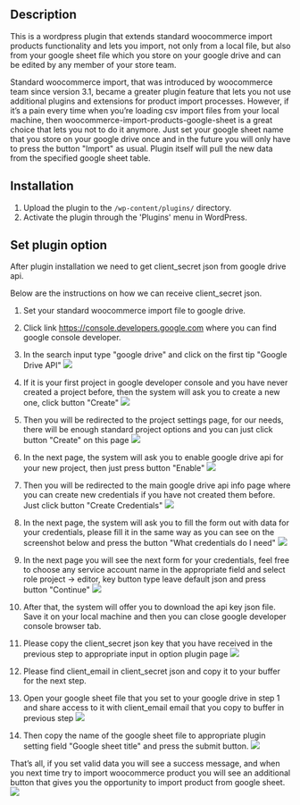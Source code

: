 ## Description

This is a wordpress plugin that extends standard woocommerce import products functionality and lets you import, not only from a local file, but also from your google sheet file which you store on your google drive and can be edited by any member of your store team.

Standard woocommerce import, that was introduced by woocommerce team since version 3.1, became a greater plugin feature that lets you not use additional plugins and extensions for product import processes. However, if it’s a pain every time when you’re loading csv import files from your local machine, then woocommerce-import-products-google-sheet is a great choice that lets you not to do it anymore. Just set your google sheet name that you store on your google drive once and in the future you will only have to press the button "Import" as usual. Plugin itself will pull the new data from the specified google sheet table.

## Installation
1. Upload the plugin to the `/wp-content/plugins/` directory.
2. Activate the plugin through the 'Plugins' menu in WordPress.

## Set plugin option

After plugin installation we need to get client_secret json from google drive api.

Below are the instructions on how we can receive client_secret json.

1. Set your standard woocommerce import file to google drive.

2. Click link https://console.developers.google.com where you can find google console developer.

3. In the search input type "google drive" and click on the first tip "Google Drive API" ![](assets/images/readme_1.png)

4. If it is your first project in google developer console and you have never created a project before, then the system will ask you to create a new one, click button "Create" ![](assets/images/readme_2.png)

5. Then you will be redirected to the project settings page, for our needs, there will be enough standard project options and you can just click button "Create" on this page ![](assets/images/readme_3.png)

6. In the next page, the system will ask you to enable google drive api for your new project, then just press button "Enable" ![](assets/images/readme_4.png)

7. Then you will be redirected to the main google drive api info page where you can create new credentials if you have not created them before.  Just click button "Create Сredentials" ![](assets/images/readme_5.png)

8. In the next page, the system  will ask you to fill the form out with data for your credentials, please fill it in the same way as you can see on the screenshot below and press the button "What credentials do I need" ![](assets/images/readme_6.png)

9. In the next page you will see the next form for your credentials, feel free to choose any service account name in the appropriate field and select role project -> editor, key button type leave default json and press button "Continue" ![](assets/images/readme_7.png)

10. After that, the system will offer you to download the api key json file.  Save it on your local machine and then you can close google developer console browser tab.

11. Please copy the client_secret json key that you have received in the previous step to appropriate input in option plugin page ![](assets/images/readme_8.png)

12. Please find client_email in client_secret json and copy it to your buffer for the next step.

13. Open your google sheet file that you set to your google drive in step 1 and share access to it with client_email email that you copy to buffer in previous step ![](assets/images/readme_9.png)

14. Then copy the name of the google sheet file to appropriate plugin setting field "Google sheet title" and press the submit button. ![](assets/images/readme_10.png)

That’s all, if you set valid data you will see a success message, and when you next time try to import woocommerce product you will see an additional button that gives you the opportunity to import product from google sheet. ![](assets/images/readme_11.png)
